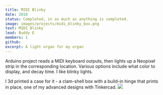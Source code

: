 ```yaml
---
title: MIDI Blinky
date: 2018
status: Completed, in as much as anything is completed.
image: images/projects/midi_blinky_box.png
text: MIDI Blinky
lead: Buddy E
members: 1
github: 
excerpt: A light organ for my organ
---
```

Arduino project reads a MIDI keyboard outputs, then lights up a Neopixel strip in the corresponding location.  Various options include what color to display, and decay time.  I like blinky lights.

I 3d printed a case for it - a clam-shell box with a build-in hinge that prints in place, one of my advanced designs with Tinkercad.
<img src="midi_blinky_box.png" >

